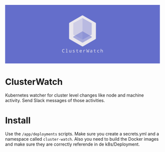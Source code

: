 ![logo](logo.png)
# ClusterWatch
Kubernetes watcher for cluster level changes like node and machine activity.
Send Slack messages of those activities.

# Install
Use the `/app/deployments` scripts. Make sure you create a secrets.yml and a namespace
called `cluster-watch`. Also you need to build the Docker images and make sure they are
correctly referende in de k8s/Deployment.